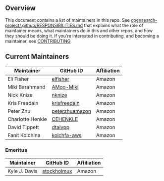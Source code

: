 ## Overview

This document contains a list of maintainers in this repo. See [opensearch-project/.github/RESPONSIBILITIES.md](https://github.com/opensearch-project/.github/blob/main/RESPONSIBILITIES.md#maintainer-responsibilities) that explains what the role of maintainer means, what maintainers do in this and other repos, and how they should be doing it. If you're interested in contributing, and becoming a maintainer, see [CONTRIBUTING](CONTRIBUTING.md).

## Current Maintainers

| Maintainer       | GitHub ID                                           | Affiliation |
| ---------------- | --------------------------------------------------- | ----------- |
| Eli Fisher       | [elfisher](https://github.com/elfisher)             | Amazon      |
| Miki Barahmand   | [AMoo-Miki](https://github.com/AMoo-Miki)           | Amazon      |
| Nick Knize       | [nknize](https://github.com/nknize)                 | Amazon      |
| Kris Freedain    | [krisfreedain](https://github.com/krisfreedain)     | Amazon      |
| Peter Zhu        | [peterzhuamazon](https://github.com/peterzhuamazon) | Amazon      |
| Charlotte Henkle | [CEHENKLE](https://github.com/CEHENKLE)             | Amazon      |
| David Tippett    | [dtaivpp](https://github.com/dtaivpp)               | Amazon      |
| Fanit Kolchina   | [kolchfa-aws](https://github.com/kolchfa-aws)       | Amazon      |

### Emeritus

| Maintainer    | GitHub ID                                     | Affiliation |
| ------------- | --------------------------------------------- | ----------- |
| Kyle J. Davis | [stockholmux](https://github.com/stockholmux) | Amazon      |


